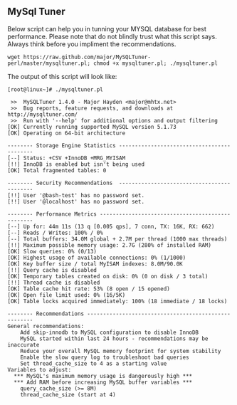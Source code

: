 ## MySql Tuner

Below script can help you in tunning your MYSQL database for best performance. Please note that do not blindly trust what this script says. Always think before you impliment the recommendations.  
 
	wget https://raw.github.com/major/MySQLTuner-perl/master/mysqltuner.pl; chmod +x mysqltuner.pl; ./mysqltuner.pl

The output of this script will look like:

	
	[root@linux~]# ./mysqltuner.pl
 
	 >>  MySQLTuner 1.4.0 - Major Hayden <major@mhtx.net>
	 >>  Bug reports, feature requests, and downloads at http://mysqltuner.com/
	 >>  Run with '--help' for additional options and output filtering
	[OK] Currently running supported MySQL version 5.1.73
	[OK] Operating on 64-bit architecture
	 
	-------- Storage Engine Statistics -------------------------------------------
	[--] Status: +CSV +InnoDB +MRG_MYISAM
	[!!] InnoDB is enabled but isn't being used
	[OK] Total fragmented tables: 0
 	
	-------- Security Recommendations  -------------------------------------------
	[!!] User '@bash-test' has no password set.
	[!!] User '@localhost' has no password set.
 	
	-------- Performance Metrics -------------------------------------------------
	[--] Up for: 44m 11s (13 q [0.005 qps], 7 conn, TX: 16K, RX: 662)
	[--] Reads / Writes: 100% / 0%
	[--] Total buffers: 34.0M global + 2.7M per thread (1000 max threads)
	[!!] Maximum possible memory usage: 2.7G (280% of installed RAM)
	[OK] Slow queries: 0% (0/13)
	[OK] Highest usage of available connections: 0% (1/1000)
	[OK] Key buffer size / total MyISAM indexes: 8.0M/90.0K
	[!!] Query cache is disabled
	[OK] Temporary tables created on disk: 0% (0 on disk / 3 total)
	[!!] Thread cache is disabled
	[OK] Table cache hit rate: 53% (8 open / 15 opened)
	[OK] Open file limit used: 0% (16/5K)
	[OK] Table locks acquired immediately: 100% (18 immediate / 18 locks)
	 
	-------- Recommendations -----------------------------------------------------
	General recommendations:
	    Add skip-innodb to MySQL configuration to disable InnoDB
	    MySQL started within last 24 hours - recommendations may be inaccurate
	    Reduce your overall MySQL memory footprint for system stability
	    Enable the slow query log to troubleshoot bad queries
	    Set thread_cache_size to 4 as a starting value
	Variables to adjust:
	  *** MySQL's maximum memory usage is dangerously high ***
	  *** Add RAM before increasing MySQL buffer variables ***
	    query_cache_size (>= 8M)
	    thread_cache_size (start at 4)
